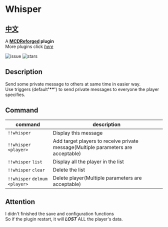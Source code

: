 # Whisper
## [中文](./README.md)<br>
A **[MCDReforged](https://github.com/Fallen-Breath/MCDReforged) plugin**<br>
More plugins click *[here](https://github.com/MCDReforged/PluginCatalogue)*

![issue](https://img.shields.io/github/issues/ltBerryshdo/Whisper?color=orange)
![stars](https://img.shields.io/github/stars/ltBerryshdo/Whisper)
## Description
Send some private message to others at same time in easier way.<br>
Use triggers (default<strong>'**'</strong>) to send private messages to everyone the player specifies.
## Command
|command|description|
|---------|-------|
|`!!whisper`|Display this message|
|`!!whisper` `<player>`|Add target players to receive private message(Multiple parameters are acceptable)|
|`!!whisper` `list`|Display all the player in the list|
|`!!whisper` `clear`|Delete the list|
|`!!whisper` `delmum` `<player>`|Delete player(Multiple parameters are acceptable)|
## Attention
I didn't finished the save and configuration functions<br>
So if the plugin restart, it will <strong><em>LOST</em></strong> ALL the player's data.